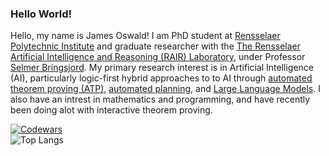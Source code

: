 ### Hello World!

Hello, my name is James Oswald! I am PhD student at [Rensselaer Polytechnic Institute](https://www.rpi.edu/) and graduate researcher with the [The Rensselaer Artificial Intelligence and Reasoning (RAIR) Laboratory](https://rair.cogsci.rpi.edu/), under Professor [Selmer Bringsjord](https://kryten.mm.rpi.edu/selmerbringsjord.html). My primary research interest is in Artificial Intelligence (AI), particularly logic-first hybrid approaches to to AI through [automated theorem proving (ATP)](https://en.wikipedia.org/wiki/Automated_theorem_proving), [automated planning](https://en.wikipedia.org/wiki/Automated_planning_and_scheduling), and [Large Language Models](https://en.wikipedia.org/wiki/Large_language_model). I also have an intrest in mathematics and programming, and have recently been doing alot with interactive theorem proving.  

[![Codewars](https://www.codewars.com/users/James-Oswald/badges/large)](https://www.codewars.com/users/James-Oswald)  
![Top Langs](https://github-readme-stats.vercel.app/api/top-langs/?username=James-Oswald&hide=css,html,jupyter%20notebook,scilab,C,php)
